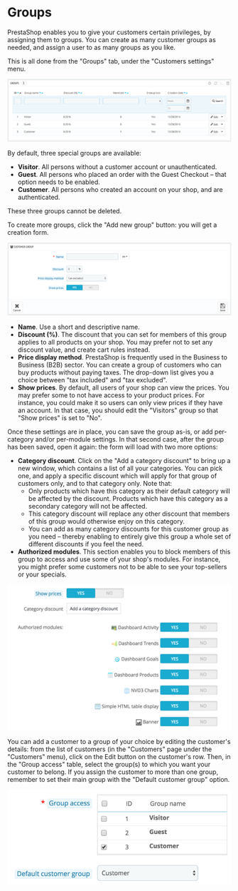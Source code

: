 # Groups

PrestaShop enables you to give your customers certain privileges, by assigning them to groups. You can create as many customer groups as needed, and assign a user to as many groups as you like.

This is all done from the "Groups" tab, under the "Customers settings" menu.

![](../../../../.gitbook/assets/51839979%20%284%29%20%284%29.png)

By default, three special groups are available:

* **Visitor**. All persons without a customer account or unauthenticated.
* **Guest**. All persons who placed an order with the Guest Checkout – that option needs to be enabled.
* **Customer**. All persons who created an account on your shop, and are authenticated.

These three groups cannot be deleted.

To create more groups, click the "Add new group" button: you will get a creation form.

![](../../../../.gitbook/assets/51839980%20%284%29%20%284%29.png)

* **Name**. Use a short and descriptive name.
* **Discount \(%\)**. The discount that you can set for members of this group applies to all products on your shop. You may prefer not to set any discount value, and create cart rules instead.
* **Price display method**. PrestaShop is frequently used in the Business to Business \(B2B\) sector. You can create a group of customers who can buy products without paying taxes. The drop-down list gives you a choice between "tax included" and "tax excluded".
* **Show prices**. By default, all users of your shop can view the prices. You may prefer some to not have access to your product prices. For instance, you could make it so users can only view prices if they have an account. In that case, you should edit the "Visitors" group so that "Show prices" is set to "No". 

Once these settings are in place, you can save the group as-is, or add per-category and/or per-module settings. In that second case, after the group has been saved, open it again: the form will load with two more options:

* **Category discount**. Click on the "Add a category discount" to bring up a new window, which contains a list of all your categories. You can pick one, and apply a specific discount which will apply for that group of customers only, and to that category only. Note that:
  * Only products which have this category as their default category will be affected by the discount. Products which have this category as a secondary category will not be affected.
  * This category discount will replace any other discount that members of this group would otherwise enjoy on this category.
  * You can add as many category discounts for this customer group as you need – thereby enabling to entirely give this group a whole set of different discounts if you feel the need.
* **Authorized modules**. This section enables you to block members of this group to access and use some of your shop's modules. For instance, you might prefer some customers not to be able to see your top-sellers or your specials. 

![](../../../../.gitbook/assets/51839982%20%284%29%20%284%29.png)

You can add a customer to a group of your choice by editing the customer's details: from the list of customers \(in the "Customers" page under the "Customers" menu\), click on the Edit button on the customer's row. Then, in the "Group access" table, select the group\(s\) to which you want your customer to belong. If you assign the customer to more than one group, remember to set their main group with the "Default customer group" option.

![](../../../../.gitbook/assets/51839981%20%284%29%20%281%29.png)

